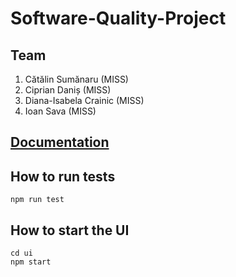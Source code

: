 # Software-Quality-Project

## Team

1. Cătălin Sumănaru (MISS)
2. Ciprian Daniș (MISS)
3. Diana-Isabela Crainic (MISS)
4. Ioan Sava (MISS)

## [Documentation](https://www.overleaf.com/read/kpmdgxksmdwx)

## How to run tests

```
npm run test
```


## How to start the UI

```
cd ui
npm start
```